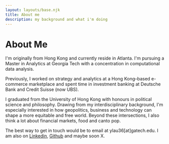 ```yaml
---
layout: layouts/base.njk
title: About me
description: my background and what i'm doing
---
```


# About Me

I'm originally from Hong Kong and currently reside in Atlanta. I'm pursuing a Master in Analytics at Georgia Tech with a concentration in computational data analysis. 

Previously, I worked on strategy and analytics at a Hong Kong–based e-commerce marketplace and spent time in investment banking at Deutsche Bank and Credit Suisse (now UBS).

I graduated from the University of Hong Kong with honours in political science and philosophy. Drawing from my interdisciplinary background, I'm especially interested in how geopolitics, business and technology can shape a more equitable and free world. Beyond these intersections, I also think a lot about financial markets, food and canto pop.

The best way to get in touch would be to email at ylau36[at]gatech.edu. I am also on [Linkedin](https://www.linkedin.com/in/marcuslauyc/), [Github](https://github.com/sucramual) and maybe soon X.